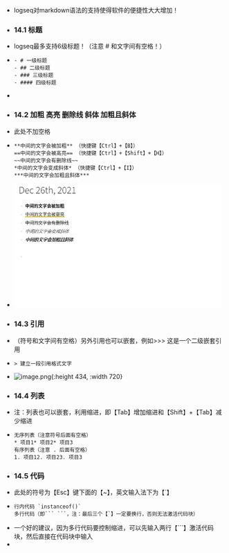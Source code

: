 - logseq对markdown语法的支持使得软件的便捷性大大增加！
- ### 14.1 标题
- logseq最多支持6级标题！（注意 # 和文字间有空格！）
- ```
  - # 一级标题
  - ## 二级标题
  - ### 三级标题
  - #### 四级标题
  ```
-
- ### 14.2 加粗 高亮 删除线 斜体 加粗且斜体
- 此处不加空格
- ```
  **中间的文字会被加粗** （快捷键【Ctrl】+【B】）
  ==中间的文字会被高亮== （快捷键【Ctrl】+【Shift】+【H】）
  ~~中间的文字会有删除线~~
  *中间的文字会变成斜体* （快捷键【Ctrl】+【I】）
  ***中间的文字会加粗且斜体***
  ```
- ![image.png](../assets/image_1648014542669_0.png)
- ### 14.3 引用
- （符号和文字间有空格）另外引用也可以嵌套，例如>>> 这是一个二级嵌套引用
- ```
  > 建立一段引用格式文字
  ```
- ![image.png](../assets/image_1648014611198_0.png){:height 434, :width 720}
- ### 14.4 列表
- 注：列表也可以嵌套，利用缩进，即【Tab】增加缩进和【Shift】+【Tab】减少缩进
- ```
  无序列表（注意符号后面有空格）
  * 项目1* 项目2* 项目3
  有序列表（注意 . 后面有空格）
  1. 项目12. 项目23. 项目3
  ```
- ### 14.5 代码
- 此处的符号为【Esc】键下面的【~】，英文输入法下为【`】
- ```
  行内代码 `instanceof()`
  多行代码（即``` ```，注：最后三个【`】一定要换行，否则无法激活代码块）
  ```
- 一个好的建议，因为多行代码要控制缩进，可以先输入两行【```】激活代码块，然后直接在代码块中输入
-